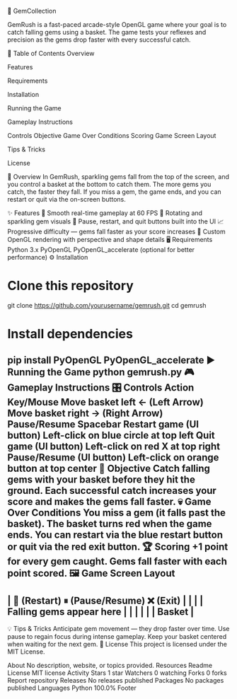 💎 GemCollection

GemRush is a fast-paced arcade-style OpenGL game where your goal is to catch falling gems using a basket. The game tests your reflexes and precision as the gems drop faster with every successful catch.

📜 Table of Contents
Overview

Features

Requirements

Installation

Running the Game

Gameplay Instructions

Controls
Objective
Game Over Conditions
Scoring
Game Screen Layout

Tips & Tricks

License

📖 Overview
In GemRush, sparkling gems fall from the top of the screen, and you control a basket at the bottom to catch them. The more gems you catch, the faster they fall. If you miss a gem, the game ends, and you can restart or quit via the on-screen buttons.

✨ Features
🎯 Smooth real-time gameplay at 60 FPS
💎 Rotating and sparkling gem visuals
🛑 Pause, restart, and quit buttons built into the UI
📈 Progressive difficulty — gems fall faster as your score increases
🎨 Custom OpenGL rendering with perspective and shape details
🖥 Requirements
Python 3.x
PyOpenGL
PyOpenGL_accelerate (optional for better performance)
⚙ Installation
# Clone this repository
git clone https://github.com/yourusername/gemrush.git
cd gemrush

# Install dependencies
pip install PyOpenGL PyOpenGL_accelerate
▶ Running the Game
python gemrush.py
🎮 Gameplay Instructions
🎛 Controls
Action	Key/Mouse
Move basket left	← (Left Arrow)
Move basket right	→ (Right Arrow)
Pause/Resume	Spacebar
Restart game (UI button)	Left-click on blue circle at top left
Quit game (UI button)	Left-click on red X at top right
Pause/Resume (UI button)	Left-click on orange button at top center
🎯 Objective
Catch falling gems with your basket before they hit the ground.
Each successful catch increases your score and makes the gems fall faster.
💀 Game Over Conditions
You miss a gem (it falls past the basket).
The basket turns red when the game ends.
You can restart via the blue restart button or quit via the red exit button.
🏆 Scoring
+1 point for every gem caught.
Gems fall faster with each point scored.
🖼 Game Screen Layout
 -------------------------------------------------
|  🔄 (Restart)   ⏸ (Pause/Resume)   ❌ (Exit)    |
|                                                  |
|         Falling gems appear here                 |
|                                                  |
|                                                  |
|                      Basket                      |
 -------------------------------------------------
💡 Tips & Tricks
Anticipate gem movement — they drop faster over time.
Use pause to regain focus during intense gameplay.
Keep your basket centered when waiting for the next gem.
📜 License
This project is licensed under the MIT License.

About
No description, website, or topics provided.
Resources
 Readme
License
 MIT license
 Activity
Stars
 1 star
Watchers
 0 watching
Forks
 0 forks
Report repository
Releases
No releases published
Packages
No packages published
Languages
Python
100.0%
Footer
